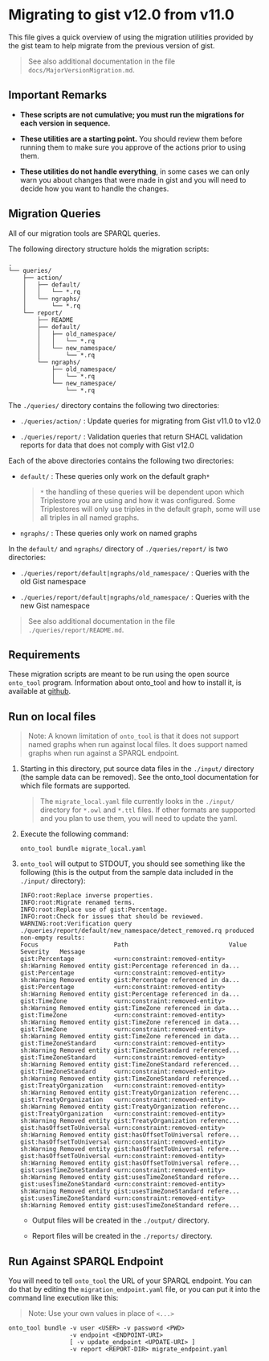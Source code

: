 # Migrating to gist v12.0 from v11.0

This file gives a quick overview of using the migration utilities provided
by the gist team to help migrate from the previous version of gist.

> See also additional documentation in the file `docs/MajorVersionMigration.md`.

## Important Remarks

- **These scripts are not cumulative; you must run the migrations for each version
  in sequence.**

- **These utilities are a starting point.** You should review them before running
  them to make sure you approve of the actions prior to using them.

- **These utilities do not handle everything**, in some cases we can only warn you
  about changes that were made in gist and you will need to decide how you want
  to handle the changes.

## Migration Queries

All of our migration tools are SPARQL queries.

The following directory structure holds the migration scripts:

```
.
└── queries/
    ├── action/
    │   ├── default/
    │   │   └── *.rq
    │   └── ngraphs/
    │       └── *.rq
    └── report/
        ├── README
        ├── default/
        │   ├── old_namespace/
        │   │   └── *.rq
        │   └── new_namespace/
        │       └── *.rq
        └── ngraphs/
            ├── old_namespace/
            │   └── *.rq
            └── new_namespace/
                └── *.rq
```

The `./queries/` directory contains the following two directories:

- `./queries/action/` : Update queries for migrating from Gist v11.0 to v12.0

- `./queries/report/` : Validation queries that return SHACL validation reports for data that does not comply with Gist v12.0

Each of the above directories contains the following two directories:

- `default/` : These queries only work on the default graph`*`

  > `*` the handling of these queries will be dependent upon which Triplestore you are using and how it was configured. Some Triplestores will only use
  > triples in the default graph, some will use all triples in all named graphs.

- `ngraphs/` : These queries only work on named graphs

In the `default/` and `ngraphs/` directory of `./queries/report/` is two directories:

- `./queries/report/default|ngraphs/old_namespace/` : Queries with the old Gist namespace

- `./queries/report/default|ngraphs/old_namespace/` : Queries with the new Gist namespace

> See also additional documentation in the file `./queries/report/README.md`.

## Requirements

These migration scripts are meant to be run using the open source `onto_tool`
program. Information about onto_tool and how to install it, is available at
[github](https://github.com/semanticarts/ontology-toolkit).

## Run on local files

> Note: A known limitation of `onto_tool` is that it does not support named graphs when run against local files. It does support named graphs when run against a SPARQL endpoint.

1. Starting in this directory, put source data files in the `./input/` directory (the sample data can be removed). See the onto_tool documentation for which file formats are supported.

   > The `migrate_local.yaml` file currently looks in the `./input/` directory for `*.owl` and `*.ttl` files. If other formats are supported and you plan to use them, you will need to update the yaml.

2. Execute the following command:

   ```shell
   onto_tool bundle migrate_local.yaml
   ```

3. `onto_tool` will output to STDOUT, you should see something like the following (this is the output from the sample data included in the `./input/` directory):

   ```
   INFO:root:Replace inverse properties.
   INFO:root:Migrate renamed terms.
   INFO:root:Replace use of gist:Percentage.
   INFO:root:Check for issues that should be reviewed.
   WARNING:root:Verification query ./queries/report/default/new_namespace/detect_removed.rq produced non-empty results:
   Focus                     Path                            Value Severity   Message
   gist:Percentage           <urn:constraint:removed-entity>       sh:Warning Removed entity gist:Percentage referenced in da...
   gist:Percentage           <urn:constraint:removed-entity>       sh:Warning Removed entity gist:Percentage referenced in da...
   gist:Percentage           <urn:constraint:removed-entity>       sh:Warning Removed entity gist:Percentage referenced in da...
   gist:TimeZone             <urn:constraint:removed-entity>       sh:Warning Removed entity gist:TimeZone referenced in data...
   gist:TimeZone             <urn:constraint:removed-entity>       sh:Warning Removed entity gist:TimeZone referenced in data...
   gist:TimeZone             <urn:constraint:removed-entity>       sh:Warning Removed entity gist:TimeZone referenced in data...
   gist:TimeZoneStandard     <urn:constraint:removed-entity>       sh:Warning Removed entity gist:TimeZoneStandard referenced...
   gist:TimeZoneStandard     <urn:constraint:removed-entity>       sh:Warning Removed entity gist:TimeZoneStandard referenced...
   gist:TimeZoneStandard     <urn:constraint:removed-entity>       sh:Warning Removed entity gist:TimeZoneStandard referenced...
   gist:TreatyOrganization   <urn:constraint:removed-entity>       sh:Warning Removed entity gist:TreatyOrganization referenc...
   gist:TreatyOrganization   <urn:constraint:removed-entity>       sh:Warning Removed entity gist:TreatyOrganization referenc...
   gist:TreatyOrganization   <urn:constraint:removed-entity>       sh:Warning Removed entity gist:TreatyOrganization referenc...
   gist:hasOffsetToUniversal <urn:constraint:removed-entity>       sh:Warning Removed entity gist:hasOffsetToUniversal refere...
   gist:hasOffsetToUniversal <urn:constraint:removed-entity>       sh:Warning Removed entity gist:hasOffsetToUniversal refere...
   gist:hasOffsetToUniversal <urn:constraint:removed-entity>       sh:Warning Removed entity gist:hasOffsetToUniversal refere...
   gist:usesTimeZoneStandard <urn:constraint:removed-entity>       sh:Warning Removed entity gist:usesTimeZoneStandard refere...
   gist:usesTimeZoneStandard <urn:constraint:removed-entity>       sh:Warning Removed entity gist:usesTimeZoneStandard refere...
   gist:usesTimeZoneStandard <urn:constraint:removed-entity>       sh:Warning Removed entity gist:usesTimeZoneStandard refere...
   ```

   - Output files will be created in the `./output/` directory.

   - Report files will be created in the `./reports/` directory.

## Run Against SPARQL Endpoint

You will need to tell `onto_tool` the URL of your SPARQL endpoint. You can do that
by editing the `migration_endpoint.yaml` file, or you can put it into the command
line execution like this:

> Note: Use your own values in place of `<...>`

```shell
onto_tool bundle -v user <USER> -v password <PWD>
                 -v endpoint <ENDPOINT-URI>
                 [ -v update_endpoint <UPDATE-URI> ]
                 -v report <REPORT-DIR> migrate_endpoint.yaml
```
